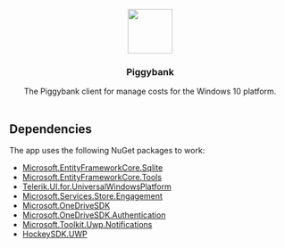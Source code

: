 <p align="center">
  <a>
    <img src="https://github.com/denmaklucky/piggybank/blob/master/src/piggy-bank-uwp/Assets/Square44x44Logo.scale-400.png"
      width=80 height=80>
  </a>
  
  <h3 align="center">Piggybank</h3>

  <p align="center">
    The Piggybank client for manage costs for the Windows 10 platform.
    <br>
    <br>    
  </p>
</p>

## Dependencies
The app uses the following NuGet packages to work:
* [Microsoft.EntityFrameworkCore.Sqlite](https://www.nuget.org/packages/Microsoft.EntityFrameworkCore.Sqlite/2.1.0-preview2-final)
* [Microsoft.EntityFrameworkCore.Tools](https://www.nuget.org/packages/Microsoft.EntityFrameworkCore.Tools/2.1.0-preview2-final)
* [Telerik.UI.for.UniversalWindowsPlatform](https://www.nuget.org/packages/Telerik.UI.for.UniversalWindowsPlatform/)
* [Microsoft.Services.Store.Engagement](https://docs.microsoft.com/en-us/windows/uwp/monetize/microsoft-store-services-sdk#install-the-sdk)
* [Microsoft.OneDriveSDK](https://www.nuget.org/packages/Microsoft.OneDriveSDK/)
* [Microsoft.OneDriveSDK.Authentication](https://www.nuget.org/packages/Microsoft.OneDriveSDK.Authentication/)
* [Microsoft.Toolkit.Uwp.Notifications](https://www.nuget.org/packages/Microsoft.Toolkit.Uwp.Notifications/3.0.0-preview)
* [HockeySDK.UWP](https://www.nuget.org/packages/HockeySDK.UWP/)
